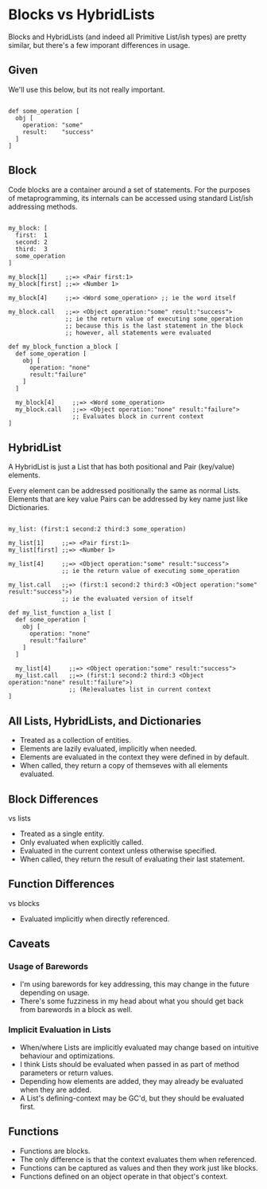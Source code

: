 Blocks vs HybridLists
=====================

Blocks and HybridLists (and indeed all Primitive List/ish types) are pretty similar,
but there's a few imporant differences in usage.

Given
-----

We'll use this below, but its not really important.

~~~

def some_operation [
  obj [
    operation: "some"
    result:    "success"
  ]
]

~~~

Block
-----

Code blocks are a container around a set of statements.
For the purposes of metaprogramming, its internals can be accessed using standard List/ish addressing methods.

~~~

my_block: [
  first:  1
  second: 2
  third:  3
  some_operation
]

my_block[1]     ;;=> <Pair first:1>
my_block[first] ;;=> <Number 1>

my_block[4]     ;;=> <Word some_operation> ;; ie the word itself

my_block.call   ;;=> <Object operation:"some" result:"success">
                ;; ie the return value of executing some_operation
                ;; because this is the last statement in the block
                ;; however, all statements were evaluated

def my_block_function a_block [
  def some_operation [
    obj [
      operation: "none"
      result:"failure"
    ]
  ]

  my_block[4]     ;;=> <Word some_operation>
  my_block.call   ;;=> <Object operation:"none" result:"failure">
                  ;; Evaluates block in current context
]

~~~

HybridList
----------

A HybridList is just a List that has both positional and Pair (key/value) elements.

Every element can be addressed positionally the same as normal Lists.
Elements that are key value Pairs can be addressed by key name just like Dictionaries.

~~~

my_list: (first:1 second:2 third:3 some_operation)

my_list[1]     ;;=> <Pair first:1>
my_list[first] ;;=> <Number 1>

my_list[4]     ;;=> <Object operation:"some" result:"success">
               ;; ie the return value of executing some_operation

my_list.call   ;;=> (first:1 second:2 third:3 <Object operation:"some" result:"success">)
               ;; ie the evaluated version of itself

def my_list_function a_list [
  def some_operation [
    obj [
      operation: "none"
      result:"failure"
    ]
  ]

  my_list[4]     ;;=> <Object operation:"some" result:"success">
  my_list.call   ;;=> (first:1 second:2 third:3 <Object operation:"none" result:"failure">)
                 ;; (Re)evaluates list in current context
]

~~~

All Lists, HybridLists, and Dictionaries
---------

- Treated as a collection of entities.
- Elements are lazily evaluated, implicitly when needed.
- Elements are evaluated in the context they were defined in by default.
- When called, they return a copy of themseves with all elements evaluated.

Block Differences
----

vs lists

- Treated as a single entity.
- Only evaluated when explicitly called.
- Evaluated in the current context unless otherwise specified.
- When called, they return the result of evaluating their last statement.

Function Differences
--------

vs blocks

- Evaluated implicitly when directly referenced.

Caveats
-------

### Usage of Barewords

- I'm using barewords for key addressing, this may change in the future depending on usage.
- There's some fuzziness in my head about what you should get back from barewords in a block as well.

### Implicit Evaluation in Lists

- When/where Lists are implicitly evaluated may change based on intuitive behaviour and optimizations.
- I think Lists should be evaluated when passed in as part of method parameters or return values.
- Depending how elements are added, they may already be evaluated when they are added.
- A List's defining-context may be GC'd, but they should be evaluated first.

## Functions

- Functions are blocks.
- The only difference is that the context evaluates them when referenced.
- Functions can be captured as values and then they work just like blocks.
- Functions defined on an object operate in that object's context.

